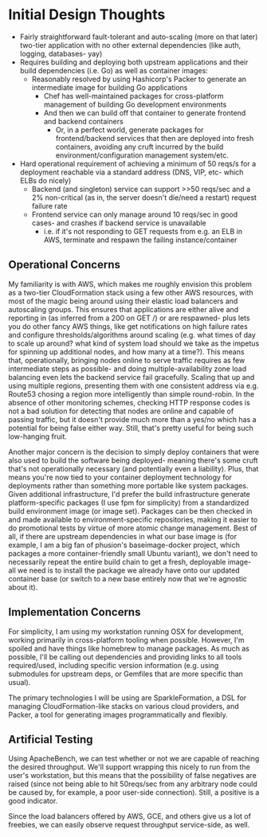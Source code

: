 # Initial Design Thoughts

- Fairly straightforward fault-tolerant and auto-scaling (more on that later) two-tier application with no other external dependencies (like auth, logging, databases- yay)
- Requires building and deploying both upstream applications and their build dependencies (i.e. Go) as well as container images:
  - Reasonably resolved by using Hashicorp's Packer to generate an intermediate image for building Go applications
    - Chef has well-maintained packages for cross-platform management of building Go development environments
    - And then we can build off that container to generate frontend and backend containers 
      - Or, in a perfect world, generate packages for frontend/backend services that then are deployed into fresh containers, avoiding any cruft incurred by the build environment/configuration management system/etc.
- Hard operational requirement of achieving a minimum of 50 reqs/s for a deployment reachable via a standard address (DNS, VIP, etc- which ELBs do nicely)
  - Backend (and singleton) service can support >>50 reqs/sec and a 2% non-critical (as in, the server doesn't die/need a restart) request failure rate
  - Frontend service can only manage around 10 reqs/sec in good cases- and crashes if backend service is unavailable
    - i.e. if it's not responding to GET requests from e.g. an ELB in AWS, terminate and respawn the failing instance/container

## Operational Concerns

My familiarity is with AWS, which makes me roughly envision this problem as a two-tier CloudFormation stack using a few other AWS resources, with most of the magic being around using their elastic load balancers and autoscaling groups. This ensures that applications are either alive and reporting in (as inferred from a 200 on GET /) or are respawned- plus lets you do other fancy AWS things, like get notifications on high failure rates and configure thresholds/algorithms around scaling (e.g. what times of day to scale up around? what kind of system load should we take as the impetus for spinning up additional nodes, and how many at a time?). This means that, operationally, bringing nodes online to serve traffic requires as few intermediate steps as possible- and doing multiple-availability zone load balancing even lets the backend service fail gracefully. Scaling that up and using multiple regions, presenting them with one consistent address via e.g. Route53 chosing a region more intelligently than simple round-robin. In the absence of other monitoring schemes, checking HTTP response codes is not a bad solution for detecting that nodes are online and capable of passing traffic, but it doesn't provide much more than a yes/no which has a potential for being false either way. Still, that's pretty useful for being such low-hanging fruit.

Another major concern is the decision to simply deploy containers that were also used to build the software being deployed- meaning there's some cruft that's not operationally necessary (and potentially even a liability). Plus, that means you're now tied to your container deployment technology for deployments rather than something more portable like system packages. Given additional infrastructure, I'd prefer the build infrastructure generate platform-specific packages (I use fpm for simplicity) from a standardized build environment image (or image set). Packages can be then checked in and made available to environment-specific repositories, making it easier to do promotional tests by virtue of more atomic change management. Best of all, if there are upstream dependencies in what our base image is (for example, I am a big fan of phusion's baseimage-docker project, which packages a more container-friendly small Ubuntu variant), we don't need to necessarily repeat the entire build chain to get a fresh, deployable image- all we need is to install the package we already have onto our updated container base (or switch to a new base entirely now that we're agnostic about it). 

## Implementation Concerns

For simplicity, I am using my workstation running OSX for development, working primarily in cross-platform tooling when possible. However, I'm spoiled and have things like homebrew to manage packages. As much as possible, I'll be calling out dependencies and providing links to all tools required/used, including specific version information (e.g. using submodules for upstream deps, or Gemfiles that are more specific than usual).

The primary technologies I will be using are SparkleFormation, a DSL for managing CloudFormation-like stacks on various cloud providers, and Packer, a tool for generating images programmatically and flexibly.

## Artificial Testing

Using ApacheBench, we can test whether or not we are capable of reaching the desired throughput. We'll support wrapping this nicely to run from the user's workstation, but this means that the possibility of false negatives are raised (since not being able to hit 50reqs/sec from any arbitrary node could be caused by, for example, a poor user-side connection). Still, a positive is a good indicator.

Since the load balancers offered by AWS, GCE, and others give us a lot of freebies, we can easily observe request throughput service-side, as well.
